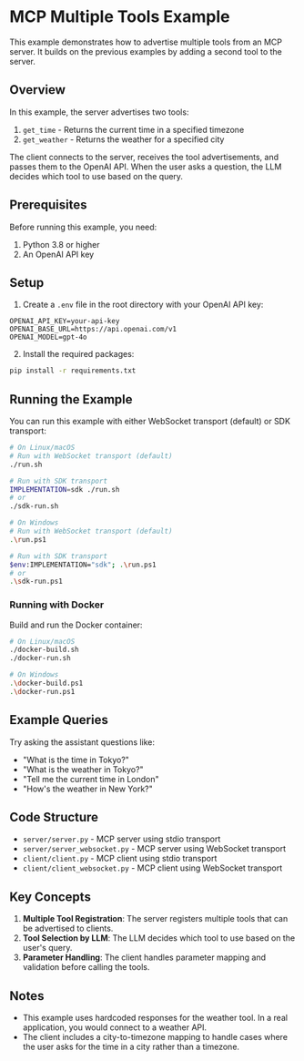 # MCP Multiple Tools Example

This example demonstrates how to advertise multiple tools from an MCP server. It builds on the previous examples by adding a second tool to the server.

## Overview

In this example, the server advertises two tools:
1. `get_time` - Returns the current time in a specified timezone
2. `get_weather` - Returns the weather for a specified city

The client connects to the server, receives the tool advertisements, and passes them to the OpenAI API. When the user asks a question, the LLM decides which tool to use based on the query.



## Prerequisites

Before running this example, you need:

1. Python 3.8 or higher
2. An OpenAI API key

## Setup

1. Create a `.env` file in the root directory with your OpenAI API key:

```
OPENAI_API_KEY=your-api-key
OPENAI_BASE_URL=https://api.openai.com/v1
OPENAI_MODEL=gpt-4o
```

2. Install the required packages:

```bash
pip install -r requirements.txt
```

## Running the Example

You can run this example with either WebSocket transport (default) or SDK transport:

```bash
# On Linux/macOS
# Run with WebSocket transport (default)
./run.sh

# Run with SDK transport
IMPLEMENTATION=sdk ./run.sh
# or
./sdk-run.sh

# On Windows
# Run with WebSocket transport (default)
.\run.ps1

# Run with SDK transport
$env:IMPLEMENTATION="sdk"; .\run.ps1
# or
.\sdk-run.ps1
```

### Running with Docker

Build and run the Docker container:

```bash
# On Linux/macOS
./docker-build.sh
./docker-run.sh

# On Windows
.\docker-build.ps1
.\docker-run.ps1
```

## Example Queries

Try asking the assistant questions like:

- "What is the time in Tokyo?"
- "What is the weather in Tokyo?"
- "Tell me the current time in London"
- "How's the weather in New York?"

## Code Structure

- `server/server.py` - MCP server using stdio transport
- `server/server_websocket.py` - MCP server using WebSocket transport
- `client/client.py` - MCP client using stdio transport
- `client/client_websocket.py` - MCP client using WebSocket transport

## Key Concepts

1. **Multiple Tool Registration**: The server registers multiple tools that can be advertised to clients.
2. **Tool Selection by LLM**: The LLM decides which tool to use based on the user's query.
3. **Parameter Handling**: The client handles parameter mapping and validation before calling the tools.

## Notes

- This example uses hardcoded responses for the weather tool. In a real application, you would connect to a weather API.
- The client includes a city-to-timezone mapping to handle cases where the user asks for the time in a city rather than a timezone.
